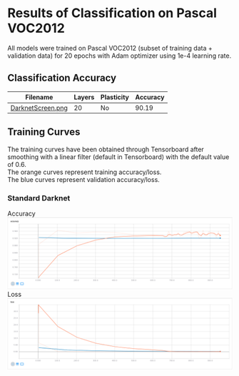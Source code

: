# Results of Classification on Pascal VOC2012
All models were trained on Pascal VOC2012 (subset of training data + validation data) for 20 epochs with Adam optimizer using 1e-4 learning rate.<br />

## Classification Accuracy
| Filename                               | Layers | Plasticity | Accuracy |
| -------------------------------------- | ------ | ---------- | -------- |
| [DarknetScreen.png](DarknetScreen.png) | 20     | No         | 90.19    |

## Training Curves
The training curves have been obtained through Tensorboard after smoothing with a linear filter (default in Tensorboard) with the default value of 0.6.<br />
The orange curves represent training accuracy/loss.<br />
The blue curves represent validation accuracy/loss.

### Standard Darknet
Accuracy
![darknet\_accuracy](DarknetAcc.png)
Loss
![darknet\_loss](DarknetLoss.png)

